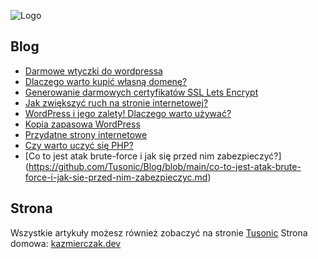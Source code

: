 ![Logo](https://tusonic.pl/wp-content/uploads/LogoTusonic.png)

## Blog
- [Darmowe wtyczki do wordpressa](https://github.com/Tusonic/Blog/blob/main/darmowe-wtyczki-do-wordpressa.md)
- [Dlaczego warto kupić własną domenę?](https://github.com/Tusonic/Blog/blob/main/dlaczego-warto-kupic-wlasna-domene.md)
- [Generowanie darmowych certyfikatów SSL Lets Encrypt](https://github.com/Tusonic/Blog/blob/main/generowanie-darmowych-certyfikatow-ssl-lets-encrypt.md)
- [Jak zwiększyć ruch na stronie internetowej?](https://github.com/Tusonic/Blog/blob/main/jak-zwi%C4%99kszyc-ruch-na-stronie-internetowej.md)
- [WordPress i jego zalety! Dlaczego warto używać?](https://github.com/Tusonic/Blog/blob/main/wordpress-i-jego-zalety.md)
- [Kopia zapasowa WordPress](https://github.com/Tusonic/Blog/blob/main/kopia-zapasowa-wordpress.md)
- [Przydatne strony internetowe](https://github.com/Tusonic/Blog/blob/main/praktyczne-strony-internetowe.md)
- [Czy warto uczyć się PHP?](https://github.com/Tusonic/Blog/blob/main/czy-warto-uczyc-sie-php.md)
- [Co to jest atak brute-force i jak się przed nim zabezpieczyć?] (https://github.com/Tusonic/Blog/blob/main/co-to-jest-atak-brute-force-i-jak-sie-przed-nim-zabezpieczyc.md)

## Strona 
Wszystkie artykuły możesz również zobaczyć na stronie [Tusonic](https://tusonic.pl)
Strona domowa: [kazmierczak.dev](https://kazmierczak.dev)

